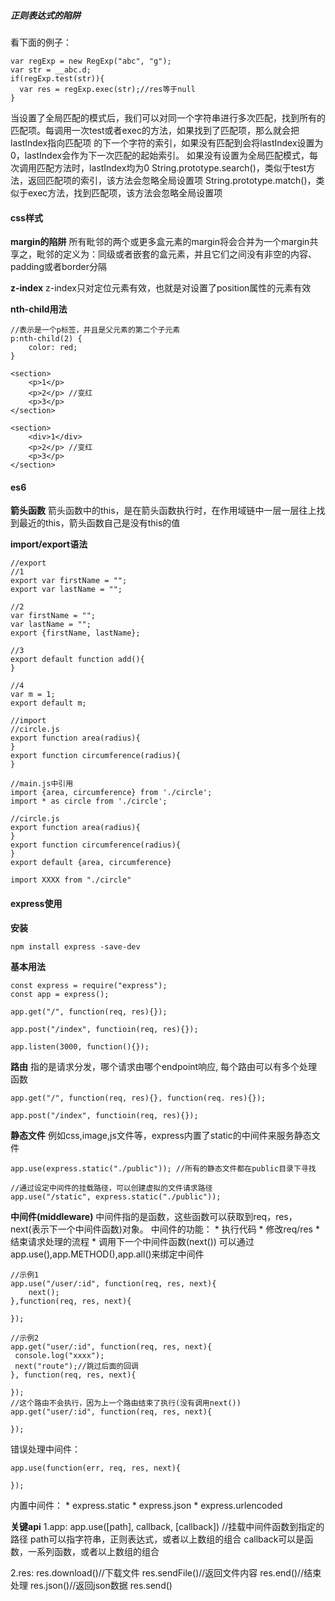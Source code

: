 ##### 正则表达式的陷阱
看下面的例子：

```
var regExp = new RegExp("abc", "g");
var str = __abc.d;
if(regExp.test(str)){
  var res = regExp.exec(str);//res等于null
}
```

当设置了全局匹配的模式后，我们可以对同一个字符串进行多次匹配，找到所有的匹配项。每调用一次test或者exec的方法，如果找到了匹配项，那么就会把lastIndex指向匹配项
的下一个字符的索引，如果没有匹配到会将lastIndex设置为0，lastIndex会作为下一次匹配的起始索引。
如果没有设置为全局匹配模式，每次调用匹配方法时，lastIndex均为0
String.prototype.search()，类似于test方法，返回匹配项的索引，该方法会忽略全局设置项
String.prototype.match()，类似于exec方法，找到匹配项，该方法会忽略全局设置项

#### css样式
**margin的陷阱**
所有毗邻的两个或更多盒元素的margin将会合并为一个margin共享之，毗邻的定义为：同级或者嵌套的盒元素，并且它们之间没有非空的内容、padding或者border分隔

**z-index**
z-index只对定位元素有效，也就是对设置了position属性的元素有效

**nth-child用法**

```
//表示是一个p标签，并且是父元素的第二个子元素
p:nth-child(2) {
	color: red;
}

<section>
	<p>1</p>
	<p>2</p> //变红
	<p>3</p>
</section>

<section>
	<div>1</div>
	<p>2</p> //变红
	<p>3</p>
</section>
```

#### es6
**箭头函数**
箭头函数中的this，是在箭头函数执行时，在作用域链中一层一层往上找到最近的this，箭头函数自己是没有this的值

**import/export语法**

```
//export
//1
export var firstName = "";
export var lastName = "";

//2
var firstName = "";
var lastName = "";
export {firstName, lastName};

//3
export default function add(){
}

//4
var m = 1;
export default m;
```

```
//import
//circle.js
export function area(radius){
}
export function circumference(radius){
}

//main.js中引用
import {area, circumference} from './circle';
import * as circle from './circle';

//circle.js
export function area(radius){
}
export function circumference(radius){
}
export default {area, circumference}

import XXXX from "./circle"
```

#### express使用

**安装**

```
npm install express -save-dev
```

**基本用法**

```
const express = require("express");
const app = express();

app.get("/", function(req, res){});

app.post("/index", functioin(req, res){});

app.listen(3000, function(){});
```

**路由**
指的是请求分发，哪个请求由哪个endpoint响应, 每个路由可以有多个处理函数

```
app.get("/", function(req, res){}, function(req. res){});

app.post("/index", functioin(req, res){});
```

**静态文件**
例如css,image,js文件等，express内置了static的中间件来服务静态文件

```
app.use(express.static("./public")); //所有的静态文件都在public目录下寻找

//通过设定中间件的挂载路径，可以创建虚拟的文件请求路径
app.use("/static", express.static("./public"));
```

**中间件(middleware)**
中间件指的是函数，这些函数可以获取到req，res，next(表示下一个中间件函数)对象。
中间件的功能：
	* 执行代码
	* 修改req/res
	* 结束请求处理的流程
	* 调用下一个中间件函数(next())
可以通过app.use(),app.METHOD(),app.all()来绑定中间件

```
//示例1
app.use("/user/:id", function(req, res, next){
	next();
},function(req, res, next){

});

//示例2
app.get("user/:id", function(req, res, next){
 console.log("xxxx");
 next("route");//跳过后面的回调
}, function(req, res, next){

});
//这个路由不会执行，因为上一个路由结束了执行(没有调用next())
app.get("user/:id", function(req, res, next){

});
```

错误处理中间件：

```
app.use(function(err, req, res, next){

});
```

内置中间件：
	* express.static
	* express.json
	* express.urlencoded

**关键api**
1.app:
app.use([path], callback, [callback]) //挂载中间件函数到指定的路径
path可以指字符串，正则表达式，或者以上数组的组合
callback可以是函数，一系列函数，或者以上数组的组合

2.res:
res.download()//下载文件
res.sendFile()//返回文件内容
res.end()//结束处理
res.json()//返回json数据
res.send()


